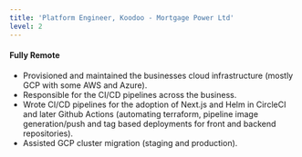 ```yaml
---
title: 'Platform Engineer, Koodoo - Mortgage Power Ltd'
level: 2
---
```


#### Fully Remote

- Provisioned and maintained the businesses cloud infrastructure (mostly GCP with some AWS and Azure).
- Responsible for the CI/CD pipelines across the business.
- Wrote CI/CD pipelines for the adoption of Next.js and Helm in CircleCI and later Github Actions (automating terraform, pipeline image generation/push and tag based deployments for front and backend repositories).
- Assisted GCP cluster migration (staging and production).